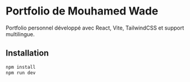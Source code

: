 # Portfolio de Mouhamed Wade

Portfolio personnel développé avec React, Vite, TailwindCSS et support multilingue.

## Installation

```bash
npm install
npm run dev
```
